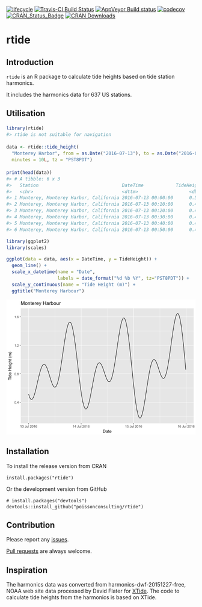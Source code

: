 
<!-- README.md is generated from README.Rmd. Please edit that file -->

[![lifecycle](https://img.shields.io/badge/lifecycle-stable-brightgreen.svg)](https://www.tidyverse.org/lifecycle/#stable)
[![Travis-CI Build
Status](https://travis-ci.org/poissonconsulting/rtide.svg?branch=master)](https://travis-ci.org/poissonconsulting/rtide)
[![AppVeyor Build
status](https://ci.appveyor.com/api/projects/status/598p54bq0m5qv0j1/branch/master?svg=true)](https://ci.appveyor.com/project/joethorley/rtide/branch/master)
[![codecov](https://codecov.io/gh/poissonconsulting/rtide/branch/master/graph/badge.svg)](https://codecov.io/gh/poissonconsulting/rtide)
[![CRAN\_Status\_Badge](http://www.r-pkg.org/badges/version/rtide)](https://cran.r-project.org/package=rtide)
[![CRAN
Downloads](http://cranlogs.r-pkg.org/badges/grand-total/rtide)](https://cran.r-project.org/package=rtide)

# rtide

## Introduction

`rtide` is an R package to calculate tide heights based on tide station
harmonics.

It includes the harmonics data for 637 US stations.

## Utilisation

``` r
library(rtide)
#> rtide is not suitable for navigation

data <- rtide::tide_height(
  "Monterey Harbor", from = as.Date("2016-07-13"), to = as.Date("2016-07-15"), 
  minutes = 10L, tz = "PST8PDT")

print(head(data))
#> # A tibble: 6 x 3
#>   Station                               DateTime            TideHeight
#>   <chr>                                 <dttm>                   <dbl>
#> 1 Monterey, Monterey Harbor, California 2016-07-13 00:00:00      0.514
#> 2 Monterey, Monterey Harbor, California 2016-07-13 00:10:00      0.496
#> 3 Monterey, Monterey Harbor, California 2016-07-13 00:20:00      0.481
#> 4 Monterey, Monterey Harbor, California 2016-07-13 00:30:00      0.468
#> 5 Monterey, Monterey Harbor, California 2016-07-13 00:40:00      0.457
#> 6 Monterey, Monterey Harbor, California 2016-07-13 00:50:00      0.449
```

``` r
library(ggplot2)
library(scales)
```

``` r
ggplot(data = data, aes(x = DateTime, y = TideHeight)) + 
  geom_line() + 
  scale_x_datetime(name = "Date", 
                   labels = date_format("%d %b %Y", tz="PST8PDT")) +
  scale_y_continuous(name = "Tide Height (m)") +
  ggtitle("Monterey Harbour")
```

![](tools/README-unnamed-chunk-4-1.png)<!-- -->

## Installation

To install the release version from CRAN

    install.packages("rtide")

Or the development version from GitHub

    # install.packages("devtools")
    devtools::install_github("poissonconsulting/rtide")

## Contribution

Please report any
[issues](https://github.com/poissonconsulting/rtide/issues).

[Pull requests](https://github.com/poissonconsulting/rtide/pulls) are
always welcome.

## Inspiration

The harmonics data was converted from harmonics-dwf-20151227-free, NOAA
web site data processed by David Flater for
[XTide](http://www.flaterco.com/xtide/). The code to calculate tide
heights from the harmonics is based on XTide.
